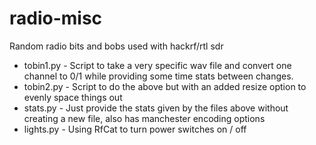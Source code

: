 radio-misc
==========

Random radio bits and bobs used with hackrf/rtl sdr

* tobin1.py - Script to take a very specific wav file and convert one channel to 0/1 while providing some time stats between changes. 
* tobin2.py - Script to do the above but with an added resize option to evenly space things out
* stats.py - Just provide the stats given by the files above without creating a new file, also has manchester encoding options
* lights.py - Using RfCat to turn power switches on / off
